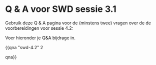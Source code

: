 # Q & A voor SWD sessie 3.1

Gebruik deze Q & A pagina voor de (minstens twee) vragen over de de voorbereidingen voor sessie 4.2:

Voer hieronder je Q&A bijdrage in.

{{qna "swd-4.2" 2

qna}}